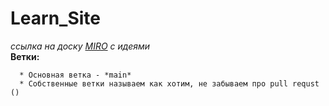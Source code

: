 # Learn_Site  
*ссылка на доску [MIRO](https://miro.com/welcomeonboard/M3BrdXc3N3VZNUx4aExyY2o0MXhENTlnMGtEQ1VVQWowYllhdDRlbEJqZHVKclJzTTdzYkRtb1hQNW1aN2FuOHwzMDc0NDU3MzY4MjA1MDUxNDgxfDI=?share_link_id=270402572558) с идеями*  
**Ветки:**
```
  * Основная ветка - *main*  
  * Собственные ветки называем как хотим, не забываем про pull requst ()
```
